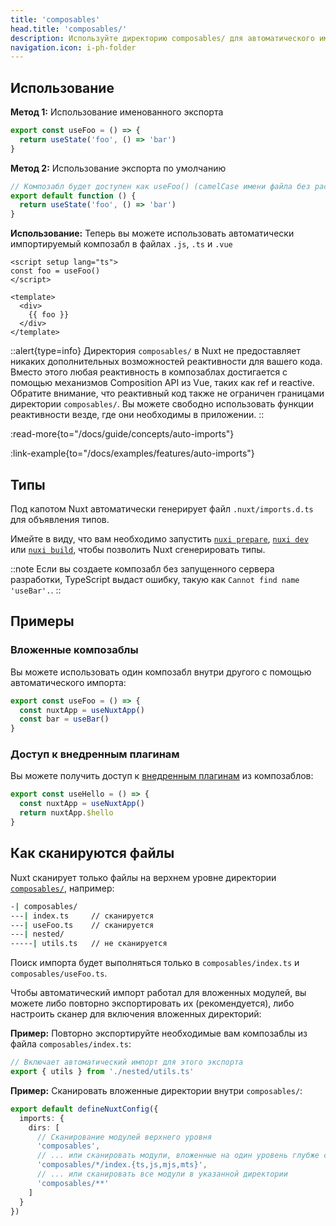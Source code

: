 ```yaml
---
title: 'composables'
head.title: 'composables/'
description: Используйте директорию composables/ для автоматического импорта композаблов Vue в ваше приложение.
navigation.icon: i-ph-folder
---
```


## Использование

**Метод 1:** Использование именованного экспорта

```js [composables/useFoo.ts]
export const useFoo = () => {
  return useState('foo', () => 'bar')
}
```

**Метод 2:** Использование экспорта по умолчанию

```js [composables/use-foo.ts or composables/useFoo.ts]
// Композабл будет доступен как useFoo() (camelCase имени файла без расширения)
export default function () {
  return useState('foo', () => 'bar')
}
```

**Использование:** Теперь вы можете использовать автоматически импортируемый композабл в файлах `.js`, `.ts` и `.vue`

```vue [app.vue]
<script setup lang="ts">
const foo = useFoo()
</script>

<template>
  <div>
    {{ foo }}
  </div>
</template>
```

::alert{type=info}
Директория `composables/` в Nuxt не предоставляет никаких дополнительных возможностей реактивности для вашего кода. Вместо этого любая реактивность в композаблах достигается с помощью механизмов Composition API из Vue, таких как ref и reactive. Обратите внимание, что реактивный код также не ограничен границами директории `composables/`. Вы можете свободно использовать функции реактивности везде, где они необходимы в приложении.
::

:read-more{to="/docs/guide/concepts/auto-imports"}

:link-example{to="/docs/examples/features/auto-imports"}

## Типы

Под капотом Nuxt автоматически генерирует файл `.nuxt/imports.d.ts` для объявления типов.

Имейте в виду, что вам необходимо запустить [`nuxi prepare`](/docs/api/commands/prepare), [`nuxi dev`](/docs/api/commands/dev) или [`nuxi build`](/docs/api/commands/build), чтобы позволить Nuxt сгенерировать типы.

::note
Если вы создаете композабл без запущенного сервера разработки, TypeScript выдаст ошибку, такую как `Cannot find name 'useBar'.`.
::

## Примеры

### Вложенные композаблы

Вы можете использовать один композабл внутри другого с помощью автоматического импорта:

```js [composables/test.ts]
export const useFoo = () => {
  const nuxtApp = useNuxtApp()
  const bar = useBar()
}
```

### Доступ к внедренным плагинам

Вы можете получить доступ к [внедренным плагинам](/docs/guide/directory-structure/plugins#automatically-providing-helpers) из композаблов:

```js [composables/test.ts]
export const useHello = () => {
  const nuxtApp = useNuxtApp()
  return nuxtApp.$hello
}
```

## Как сканируются файлы

Nuxt сканирует только файлы на верхнем уровне директории [`composables/`](/docs/guide/directory-structure/composables), например:

```bash [Directory Structure]
-| composables/
---| index.ts     // сканируется
---| useFoo.ts    // сканируется
---| nested/
-----| utils.ts   // не сканируется
```

Поиск импорта будет выполняться только в `composables/index.ts` и `composables/useFoo.ts`.

Чтобы автоматический импорт работал для вложенных модулей, вы можете либо повторно экспортировать их (рекомендуется), либо настроить сканер для включения вложенных директорий:

**Пример:** Повторно экспортируйте необходимые вам композаблы из файла `composables/index.ts`:

```ts [composables/index.ts]
// Включает автоматический импорт для этого экспорта
export { utils } from './nested/utils.ts'
```

**Пример:** Сканировать вложенные директории внутри `composables/`:

```ts twoslash [nuxt.config.ts]
export default defineNuxtConfig({
  imports: {
    dirs: [
      // Сканирование модулей верхнего уровня
      'composables',
      // ... или сканировать модули, вложенные на один уровень глубже с определенным именем и расширением файла
      'composables/*/index.{ts,js,mjs,mts}',
      // ... или сканировать все модули в указанной директории
      'composables/**'
    ]
  }
})
```
